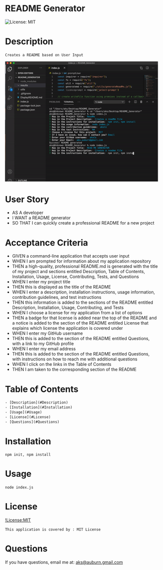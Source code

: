 # README Generator
![License: MIT](https://img.shields.io/badge/License-MIT-red.svg)

# Description
    Creates a README based on User Input

![Here's a Gif](assets/Gif/README.gif)



# User Story    

- AS A developer
- I WANT a README generator
- SO THAT I can quickly create a professional README for a new project


# Acceptance Criteria

- GIVEN a command-line application that accepts user input
- WHEN I am prompted for information about my application repository
- THEN a high-quality, professional README.md is generated with the title of my project and sections entitled Description, Table of Contents, Installation, Usage, License, Contributing, Tests, and Questions
- WHEN I enter my project title
- THEN this is displayed as the title of the README
- WHEN I enter a description, installation instructions, usage information, contribution guidelines, and test instructions
- THEN this information is added to the sections of the README entitled Description, Installation, Usage, Contributing, and Tests
- WHEN I choose a license for my application from a list of options
- THEN a badge for that license is added near the top of the README and a notice is added to the section of the README entitled License that explains which license the application is covered under
- WHEN I enter my GitHub username
- THEN this is added to the section of the README entitled Questions, with a link to my GitHub profile
- WHEN I enter my email address
- THEN this is added to the section of the README entitled Questions, with instructions on how to reach me with additional questions
- WHEN I click on the links in the Table of Contents
- THEN I am taken to the corresponding section of the README


# Table of Contents

    - [Description](#Description)
    - [Installation](#Installation)
    - [Usage](#Usage)
    - [License](#License)
    - [Questions](#Questions)

# Installation
    npm init, npm install

# Usage
    node index.js

# License

[!License:MIT](https://opensource.org/licenses/MIT)

    This application is covered by : MIT License

# Questions
If you have questions, email me at: aks@auburn.gmail.com 
